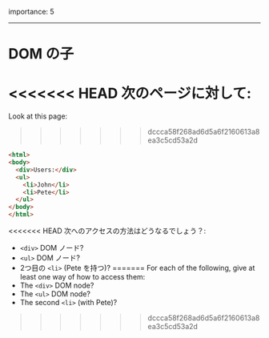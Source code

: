 importance: 5

---

# DOM の子

<<<<<<< HEAD
次のページに対して:
=======
Look at this page:
>>>>>>> dccca58f268ad6d5a6f2160613a8ea3c5cd53a2d

```html
<html>
<body>
  <div>Users:</div>
  <ul>
    <li>John</li>
    <li>Pete</li>
  </ul>
</body>
</html>
```

<<<<<<< HEAD
次へのアクセスの方法はどうなるでしょう？:
- `<div>` DOM ノード?
- `<ul>` DOM ノード?
- 2つ目の `<li>` (Pete を持つ)?
=======
For each of the following, give at least one way of how to access them:
- The `<div>` DOM node?
- The `<ul>` DOM node?
- The second `<li>` (with Pete)?
>>>>>>> dccca58f268ad6d5a6f2160613a8ea3c5cd53a2d

